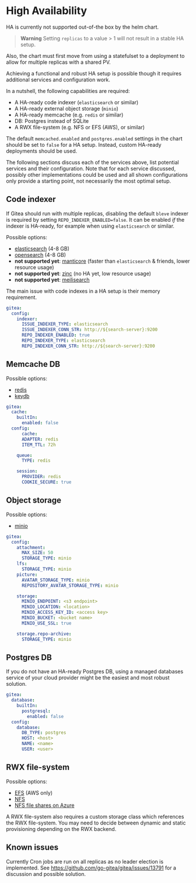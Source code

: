 # High Availability

HA is currently not supported out-of-the box by the helm chart.

> **Warning** Setting `replicas` to a value > 1 will not result in a stable HA setup.

Also, the chart must first move from using a statefulset to a deployment to allow for multiple replicas with a shared PV.

Achieving a functional and robust HA setup is possible though it requires additional services and configuration work.

In a nutshell, the following capabilities are required:

- A HA-ready code indexer (`elasticsearch` or similar)
- A HA-ready external object storage (`minio`)
- A HA-ready memcache (e.g. `redis` or similar)
- DB: Postgres instead of SQLite
- A RWX file-system (e.g. NFS or EFS (AWS), or similar)

The default `memcached.enabled` and `postgres.enabled` settings in the chart should be set to `false` for a HA setup.
Instead, custom HA-ready deployments should be used.

The following sections discuss each of the services above, list potential services and their configuration.
Note that for each service discussed, possibly other implementations could be used and all shown configurations only provide a starting point, not necessarily the most optimal setup.

## Code indexer

If Gitea should run with multiple replicas, disabling the default `bleve` indexer is required by setting `REPO_INDEXER_ENABLED=false`.
It can be enabled *if* the indexer is HA-ready, for example when using `elasticsearch` or similar.

Possible options:

- [elasticsearch](https://bitnami.com/stack/elasticsearch/helm) (4-8 GB)
- [opensearch](https://artifacthub.io/packages/helm/opensearch-project-helm-charts/opensearch) (4-8 GB)
- **not supported yet**: [manticore](https://manticoresearch.com/blog/manticore-alternative-to-elasticsearch/) (faster than `elasticsearch` & friends, lower resource usage)
- **not supported yet**: [zinc](https://github.com/zinclabs/zinc) (no HA yet, low resource usage)
- **not supported yet**: [meilisearch](https://github.com/meilisearch/meilisearch)

The main issue with code indexes in a HA setup is their memory requirement.

```yml
gitea:
  config:
    indexer:
      ISSUE_INDEXER_TYPE: elasticsearch
      ISSUE_INDEXER_CONN_STR: http://${search-server}:9200
      REPO_INDEXER_ENABLED: true
      REPO_INDEXER_TYPE: elasticsearch
      REPO_INDEXER_CONN_STR: http://${search-server}:9200
```

## Memcache DB

Possible options:

- [redis](https://bitnami.com/stack/redis/helm)
- [keydb](https://artifacthub.io/packages/helm/enapter/keydb)

```yml
gitea:
  cache:
    builtIn:
      enabled: false
  config:
      cache:
      ADAPTER: redis
      ITEM_TTL: 72h

    queue:
      TYPE: redis

    session:
      PROVIDER: redis
      COOKIE_SECURE: true
```

## Object storage

Possible options:

- [minio](https://github.com/minio/minio/tree/master/helm/minio)

```yml
gitea:
  config:
    attachment:
      MAX_SIZE: 50
      STORAGE_TYPE: minio
    lfs:
      STORAGE_TYPE: minio
    picture:
      AVATAR_STORAGE_TYPE: minio
      REPOSITORY_AVATAR_STORAGE_TYPE: minio

    storage:
      MINIO_ENDPOINT: <s3 endpoint>
      MINIO_LOCATION: <location>
      MINIO_ACCESS_KEY_ID: <access key>
      MINIO_BUCKET: <bucket name>
      MINIO_USE_SSL: true

    storage.repo-archive:
      STORAGE_TYPE: minio
```

## Postgres DB

If you do not have an HA-ready Postgres DB, using a managed databases service of your cloud provider might be the easiest and most robust solution.

```yml
gitea:
  database:
    builtIn:
      postgresql:
        enabled: false
  config:
    database:
      DB_TYPE: postgres
      HOST: <host>
      NAME: <name>
      USER: <user>
```

## RWX file-system

Possible options:

- [EFS](https://aws.amazon.com/efs/) (AWS only)
- [NFS](https://github.com/kubernetes-sigs/nfs-ganesha-server-and-external-provisioner)
- [NFS file shares on Azure](https://docs.microsoft.com/en-us/azure/storage/files/files-nfs-protocol)

A RWX file-system also requires a custom storage class which references the RWX file-system.
You may need to decide between dynamic and static provisioning depending on the RWX backend.

## Known issues

Currently Cron jobs are run on all replicas as no leader election is implemented.
See https://github.com/go-gitea/gitea/issues/13791 for a discussion and possible solution.
